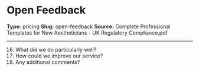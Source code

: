 # Open Feedback

**Type:** pricing
**Slug:** open-feedback
**Source:** Complete Professional Templates for New Aestheticians - UK Regulatory Compliance.pdf

---

16. What did we do particularly well?
17. How could we improve our service?
18. Any additional comments?